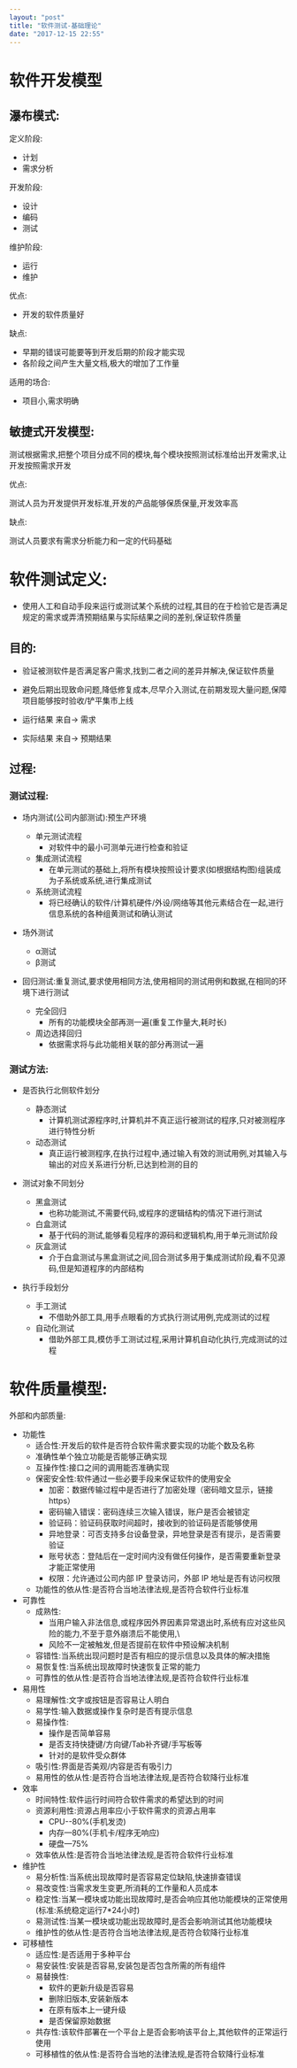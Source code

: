```yaml
---
layout: "post"
title: "软件测试-基础理论"
date: "2017-12-15 22:55"
---
```

软件开发模型
======

瀑布模式:
-----

定义阶段:

* 计划
* 需求分析

开发阶段:

* 设计
* 编码
* 测试

维护阶段:

* 运行
* 维护

优点:

* 开发的软件质量好

缺点:

* 早期的错误可能要等到开发后期的阶段才能实现
* 各阶段之间产生大量文档,极大的增加了工作量

适用的场合:

* 项目小,需求明确

敏捷式开发模型:
--------

测试根据需求,把整个项目分成不同的模块,每个模块按照测试标准给出开发需求,让开发按照需求开发

优点:

测试人员为开发提供开发标准,开发的产品能够保质保量,开发效率高

缺点:

测试人员要求有需求分析能力和一定的代码基础

软件测试定义:
=======

* 使用人工和自动手段来运行或测试某个系统的过程,其目的在于检验它是否满足规定的需求或弄清预期结果与实际结果之间的差别,保证软件质量

目的:
---

* 验证被测软件是否满足客户需求,找到二者之间的差异并解决,保证软件质量
* 避免后期出现致命问题,降低修复成本,尽早介入测试,在前期发现大量问题,保障项目能够按时验收/铲平集市上线

* 运行结果 来自-\> 需求
* 实际结果 来自-\> 预期结果

过程:
---

### 测试过程:

* 场内测试(公司内部测试):预生产环境
  * 单元测试流程
    * 对软件中的最小可测单元进行检查和验证
  * 集成测试流程
    * 在单元测试的基础上,将所有模块按照设计要求(如根据结构图)组装成为子系统或系统,进行集成测试
  * 系统测试流程
    * 将已经确认的软件/计算机硬件/外设/网络等其他元素结合在一起,进行信息系统的各种组黄测试和确认测试

* 场外测试
  * α测试
  * β测试

* 回归测试:重复测试,要求使用相同方法,使用相同的测试用例和数据,在相同的环境下进行测试
  * 完全回归
    * 所有的功能模块全部再测一遍(重复工作量大,耗时长)
  * 周边选择回归
    * 依据需求将与此功能相关联的部分再测试一遍

### 测试方法:

* 是否执行北侧软件划分
  * 静态测试
    * 计算机测试源程序时,计算机并不真正运行被测试的程序,只对被测程序进行特性分析
  * 动态测试
    * 真正运行被测程序,在执行过程中,通过输入有效的测试用例,对其输入与输出的对应关系进行分析,已达到检测的目的

* 测试对象不同划分
  * 黑盒测试
    * 也称功能测试,不需要代码,或程序的逻辑结构的情况下进行测试
  * 白盒测试
    * 基于代码的测试,能够看见程序的源码和逻辑机构,用于单元测试阶段
  * 灰盒测试
    * 介于白盒测试与黑盒测试之间,回合测试多用于集成测试阶段,看不见源码,但是知道程序的内部结构

* 执行手段划分
  * 手工测试
    * 不借助外部工具,用手点眼看的方式执行测试用例,完成测试的过程
  * 自动化测试
    * 借助外部工具,模仿手工测试过程,采用计算机自动化执行,完成测试的过程

软件质量模型:
=======

外部和内部质量:

* 功能性
  * 适合性:开发后的软件是否符合软件需求要实现的功能个数及名称
  * 准确性单个独立功能是否能够正确实现
  * 互操作性:接口之间的调用能否准确实现
  * 保密安全性:软件通过一些必要手段来保证软件的使用安全
    * 加密：数据传输过程中是否进行了加密处理（密码暗文显示，链接https）
    * 密码输入错误：密码连续三次输入错误，账户是否会被锁定
    * 验证码：验证码获取时间超时，接收到的验证码是否能够使用
    * 异地登录：可否支持多台设备登录，异地登录是否有提示，是否需要验证
    * 账号状态：登陆后在一定时间内没有做任何操作，是否需要重新登录才能正常使用
    * 权限：允许通过公司内部 IP 登录访问，外部 IP 地址是否有访问权限
  * 功能性的依从性:是否符合当地法律法规,是否符合软件行业标准
* 可靠性
  * 成熟性:
    * 当用户输入非法信息,或程序因外界因素异常退出时,系统有应对这些风险的能力,不至于意外崩溃后不能使用,\\
    * 风险不一定被触发,但是否提前在软件中预设解决机制
  * 容错性:当系统出现问题时是否有相应的提示信息以及具体的解决措施
  * 易恢复性:当系统出现故障时快速恢复正常的能力
  * 可靠性的依从性:是否符合当地法律法规,是否符合软件行业标准
* 易用性
  * 易理解性:文字或按钮是否容易让人明白
  * 易学性:输入数据或操作复杂时是否有提示信息
  * 易操作性:
    * 操作是否简单容易
    * 是否支持快捷键/方向键/Tab补齐键/手写板等
    * 针对的是软件受众群体
  * 吸引性:界面是否美观/内容是否有吸引力
  * 易用性的依从性:是否符合当地法律法规,是否符合软降行业标准
* 效率
  * 时间特性:软件运行时间符合软件需求的希望达到的时间
  * 资源利用性:资源占用率应小于软件需求的资源占用率
    * CPU--80%(手机发烫)
    * 内存—80%(手机卡/程序无响应)
    * 硬盘—75%
  * 效率依从性:是否符合当地法律法规,是否符合软件行业标准
* 维护性
  * 易分析性:当系统出现故障时是否容易定位缺陷,快速排查错误
  * 易改变性:当需求发生变更,所消耗的工作量和人员成本
  * 稳定性:当某一模块或功能出现故障时,是否会响应其他功能模块的正常使用(标准:系统稳定运行7\*24小时)
  * 易测试性:当某一模块或功能出现故障时,是否会影响测试其他功能模块
  * 维护性的依从性:是否符合当地法律法规,是否符合软降行业标准
* 可移植性
  * 适应性:是否适用于多种平台
  * 易安装性:安装是否容易,安装包是否包含所需的所有组件
  * 易替换性:
    * 软件的更新升级是否容易
    * 删除旧版本,安装新版本
    * 在原有版本上一键升级
    * 是否保留原始数据
  * 共存性:该软件部署在一个平台上是否会影响该平台上,其他软件的正常运行使用
  * 可移植性的依从性:是否符合当地的法律法规,是否符合软降行业标准
